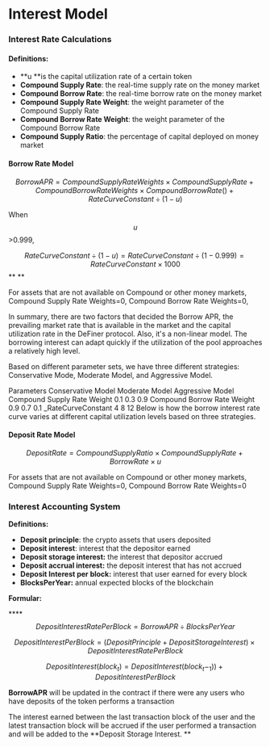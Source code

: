 # Interest Model

### **Interest Rate Calculations**

#### **Definitions:**

* **u **is the capital utilization rate of a certain token
* **Compound Supply Rate**: the real-time supply rate on the money market
* **Compound Borrow Rate**: the real-time borrow rate on the money market
* **Compound Supply Rate Weight**: the weight parameter of the Compound Supply Rate
* **Compound Borrow Rate Weight**: the weight parameter of the Compound Borrow Rate
* **Compound Supply Ratio**: the percentage of capital deployed on money market

#### Borrow Rate Model

$$Borrow APR= Compound Supply Rate Weights  \times Compound Supply Rate + Compound Borrow Rate Weights \times Compound Borrow Rate () + RateCurve Constant\div(1-u)$$ 

When  $$u$$ >0.999,

$$Rate Curve Constant\div(1-u) = Rate Curve Constant \div(1-0.999)= RateCurveConstant\times1000$$** **

For assets that are not available on Compound or other money markets, Compound Supply Rate Weights=0, Compound Borrow Rate Weights=0,

In summary, there are two factors that decided the Borrow APR, the prevailing market rate that is available in the market and the capital utilization rate in the DeFiner protocol. Also,  it's a non-linear model. The borrowing interest can adapt quickly if the utilization of the pool approaches a relatively high level.

Based on different parameter sets, we have three different strategies: Conservative Mode, Moderate Model, and Aggressive Model. 

Parameters Conservative Model Moderate Model Aggressive Model Compound Supply Rate Weight 0.1 0.3 0.9 Compound Borrow Rate Weight 0.9 0.7 0.1 \_RateCurveConstant 4 8 12 Below is how the borrow interest rate curve varies at different capital utilization levels based on three strategies.

#### Deposit Rate Model

$$Deposit Rate= CompoundSupplyRatio\times CompoundSupplyRate +BorrowRate\times u$$ 

For assets that are not available on Compound or other money markets, Compound Supply Rate Weights=0, Compound Borrow Rate Weights=0

### Interest Accounting System

**Definitions:**

* **Deposit principle**: the crypto assets that users deposited
* **Deposit interest**: interest that the depositor earned
* **Deposit storage interest:** the interest that depositor accrued
* **Deposit accrual interest:** the deposit interest that has not accrued
* **Deposit Interest per block:** interest that user earned for every block
* **BlocksPerYear:** annual expected blocks of the blockchain 

**Formular:**

****$$Deposit Interest Rate Per Block = BorrowAPR\div BlocksPerYear$$ 

$$Deposit Interest Per Block = (Deposit Principle+Deposit Storage Interest) \times Deposit Interest Rate Per Block$$ 

$$DepositInterest(block_t)=DepositInterest(block_t -_1))+DepositInterestPerBlock$$ 

**BorrowAPR** will be updated in the contract if there were any users who have deposits of the token performs a transaction

The interest earned between the last transaction block of the user and the latest transaction block will be accrued if the user performed a transaction and will be added to the **Deposit Storage Interest. **

